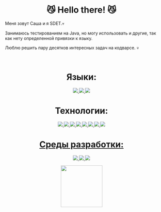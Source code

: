 <h1 align="center"> 😼 Hello there! 😼</h1>
<p align="left">Меня зовут Саша и я SDET.💀</p>
<p align="left">Занимаюсь тестированием на Java, но могу использовать и другие, так как нету определенной привязки к языку.</p>
<p align="left">Люблю решить пару десятков интересных задач на кодварсе. 💀</p>
<br>
<h1 align="center"> Языки: </h1>
<p align="center">
  <a href="https://www.oracle.com/cis/java/">
    <img src="https://img.shields.io/badge/-Java-090909?style=for-the-badge&logo=Oracle&logoColor=F80000">
  </a>
  <a href="https://www.ecma-international.org/publications-and-standards/standards/ecma-262/">
    <img src="https://img.shields.io/badge/-JavaScript-090909?style=for-the-badge&logo=JavaScript&logoColor=E9D54D">
  </a>
  <a href="https://www.python.org/">
    <img src="https://img.shields.io/badge/-Python-090909?style=for-the-badge&logo=Python&logoColor=3776AB">
  </a>
</p>
<h1 align="center"> Технологии: </h1>
<p align="center">
  <a href="https://www.selenium.dev/">
    <img src="https://img.shields.io/badge/-Selenium-090909?style=for-the-badge&logo=Selenium&logoColor=43B02A">
  </a>
  <a href="https://rest-assured.io/">
    <img src="https://img.shields.io/badge/-RestAssured-090909?style=for-the-badge">
  </a>
  <a href="https://www.jenkins.io/">
    <img src="https://img.shields.io/badge/-Jenkins-090909?style=for-the-badge&logo=Jenkins&logoColor=FF0000">
  </a>
  <a href="https://selenide.org/">
    <img src="https://img.shields.io/badge/-Selenide-090909?style=for-the-badge">
  </a>
  <a href="https://www.docker.com/">
    <img src="https://img.shields.io/badge/-Docker-090909?style=for-the-badge&logo=Docker&logoColor=2496ED">
  </a>
  <a href="https://www.postgresql.org/">
    <img src="https://img.shields.io/badge/-PostgreSQL-090909?style=for-the-badge&logo=PostgreSQL&logoColor=4169E1">
  </a>
  <a href="https://junit.org/junit5/docs/current/user-guide/">
    <img src="https://img.shields.io/badge/-JUnit5-090909?style=for-the-badge&logo=JUnit5&logoColor=25A162">
  </a>
  <a href="https://docs.pytest.org/en/7.2.x/">
    <img src="https://img.shields.io/badge/-Pytest-090909?style=for-the-badge&logo=Pytest&logoColor=0A9EDC">
</p>
<h1 align="center"> Среды разработки: </h1>
<p align="center">
  <a href="https://www.jetbrains.com/idea/">
    <img src="https://img.shields.io/badge/-IntelliJ IDEA-090909?style=for-the-badge&logo=IntelliJ IDEA&logoColor=FFFFFF">
  </a>
  <a href="https://www.jetbrains.com/pycharm/">
    <img src="https://img.shields.io/badge/-PyCharm-090909?style=for-the-badge&logo=PyCharm&logoColor=FFFFFF">
  </a>
  <a href="https://code.visualstudio.com/">
    <img src="https://img.shields.io/badge/-Visual Studio Code-090909?style=for-the-badge&logo=Visual Studio Code&logoColor=007ACC">
  </a>
</p>
<p align="center">
  <a href="https://www.adamalston.com/"><img height="137px" src="https://github-readme-stats.vercel.app/api?username=ranmaruru&hide_title=true&hide_border=true&show_icons=true&include_all_commits=true&count_private=true&line_height=21&text_color=000&icon_color=000&bg_color=&theme=blue" /></a>
</p>

